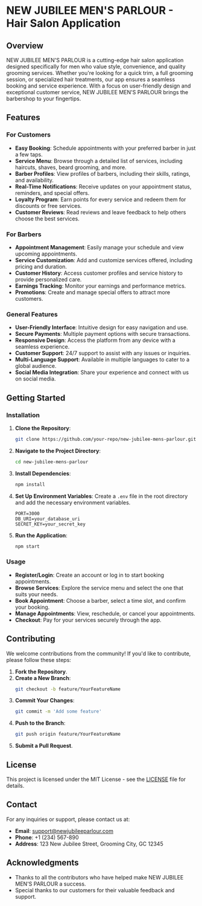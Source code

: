 # NEW JUBILEE MEN'S PARLOUR - Hair Salon Application

## Overview

NEW JUBILEE MEN'S PARLOUR is a cutting-edge hair salon application designed specifically for men who value style, convenience, and quality grooming services. Whether you're looking for a quick trim, a full grooming session, or specialized hair treatments, our app ensures a seamless booking and service experience. With a focus on user-friendly design and exceptional customer service, NEW JUBILEE MEN'S PARLOUR brings the barbershop to your fingertips.

## Features

### For Customers

- **Easy Booking**: Schedule appointments with your preferred barber in just a few taps.
- **Service Menu**: Browse through a detailed list of services, including haircuts, shaves, beard grooming, and more.
- **Barber Profiles**: View profiles of barbers, including their skills, ratings, and availability.
- **Real-Time Notifications**: Receive updates on your appointment status, reminders, and special offers.
- **Loyalty Program**: Earn points for every service and redeem them for discounts or free services.
- **Customer Reviews**: Read reviews and leave feedback to help others choose the best services.

### For Barbers

- **Appointment Management**: Easily manage your schedule and view upcoming appointments.
- **Service Customization**: Add and customize services offered, including pricing and duration.
- **Customer History**: Access customer profiles and service history to provide personalized care.
- **Earnings Tracking**: Monitor your earnings and performance metrics.
- **Promotions**: Create and manage special offers to attract more customers.

### General Features

- **User-Friendly Interface**: Intuitive design for easy navigation and use.
- **Secure Payments**: Multiple payment options with secure transactions.
- **Responsive Design**: Access the platform from any device with a seamless experience.
- **Customer Support**: 24/7 support to assist with any issues or inquiries.
- **Multi-Language Support**: Available in multiple languages to cater to a global audience.
- **Social Media Integration**: Share your experience and connect with us on social media.

## Getting Started

### Installation

1. **Clone the Repository**:
   ```bash
   git clone https://github.com/your-repo/new-jubilee-mens-parlour.git
   ```
2. **Navigate to the Project Directory**:
   ```bash
   cd new-jubilee-mens-parlour
   ```
3. **Install Dependencies**:
   ```bash
   npm install
   ```
4. **Set Up Environment Variables**:
   Create a `.env` file in the root directory and add the necessary environment variables.
   ```env
   PORT=3000
   DB_URI=your_database_uri
   SECRET_KEY=your_secret_key
   ```
5. **Run the Application**:
   ```bash
   npm start
   ```

### Usage

- **Register/Login**: Create an account or log in to start booking appointments.
- **Browse Services**: Explore the service menu and select the one that suits your needs.
- **Book Appointment**: Choose a barber, select a time slot, and confirm your booking.
- **Manage Appointments**: View, reschedule, or cancel your appointments.
- **Checkout**: Pay for your services securely through the app.

## Contributing

We welcome contributions from the community! If you'd like to contribute, please follow these steps:

1. **Fork the Repository**.
2. **Create a New Branch**:
   ```bash
   git checkout -b feature/YourFeatureName
   ```
3. **Commit Your Changes**:
   ```bash
   git commit -m 'Add some feature'
   ```
4. **Push to the Branch**:
   ```bash
   git push origin feature/YourFeatureName
   ```
5. **Submit a Pull Request**.

## License

This project is licensed under the MIT License - see the [LICENSE](LICENSE) file for details.

## Contact

For any inquiries or support, please contact us at:

- **Email**: support@newjubileeparlour.com
- **Phone**: +1 (234) 567-890
- **Address**: 123 New Jubilee Street, Grooming City, GC 12345

## Acknowledgments

- Thanks to all the contributors who have helped make NEW JUBILEE MEN'S PARLOUR a success.
- Special thanks to our customers for their valuable feedback and support.

